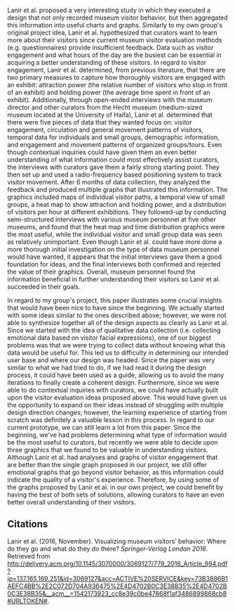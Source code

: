 Lanir et al. proposed a very interesting study in which they executed a design that not only recorded museum visitor behavior, but then aggregated this information into useful charts and graphs. Similarly to my own group's original project idea, Lanir et al. hypothesized that curators want to learn more about their visitors since current museum visitor evaluation methods (e.g. questionnaires) provide insufficient feedback. Data such as visitor engagement and what hours of the day are the busiest can be essential in acquiring a better understanding of these visitors. In regard to visitor engagement, Lanir et al. determined, from previous literature, that there are two primary measures to capture how thoroughly visitors are engaged with an exhibit: attraction power (the relative number of visitors who stop in front of an exhibit) and holding power (the average time spent in front of an exhibit). Additionally, through open-ended interviews with the museum director and other curators from the Hecht museum (medium-sized museum located at the University of Haifa), Lanir et al. determined that there were five pieces of data that they wanted focus on: visitor engagement, circulation and general movement patterns of visitors, temporal data for individuals and small groups, demographic information, and engagement and movement patterns of organized groups/tours. Even though contextual inquiries could have given them an even better understanding of what information could most effectively assist curators, the interviews with curators gave them a fairly strong starting point. They then set up and used a radio-frequency based positioning system to track visitor movement. After 6 months of data collection, they analyzed the feedback and produced multiple graphs that illustrated this information. The graphics included maps of individual visitor paths, a temporal view of small groups, a heat map to show attraction and holding power, and a distribution of visitors per hour at different exhibitions. They followed-up by conducting semi-structured interviews with various museum personnel at five other museums, and found that the heat map and time distribution graphics were the most useful, while the individual visitor and small group data was seen as relatively unimportant. Even though Lanir et al. could have more done a more thorough initial investigation on the type of data museum personnel would have wanted, it appears that the initial interviews gave them a good foundation for ideas, and the final interviews both confirmed and rejected the value of their graphics. Overall, museum personnel found the information beneficial in further understanding their visitors so Lanir et al. succeeded in their goals. 


In regard to my group's project, this paper illustrates some crucial insights that would have been nice to have since the beginning. We actually started with some ideas similar to the ones described above; however, we were not able to synthesize together all of the design aspects as clearly as Lanir et al. Since we started with the idea of qualitative data collection (i.e. collecting emotional data based on visitor facial expressions), one of our biggest problems was that we were trying to collect data without knowing what this data would be useful for. This led us to difficulty in determining our intended user base and where our design was headed. Since the paper was very similar to what we had tried to do, if we had read it during the design process, it could have been used as a guide, allowing us to avoid the many iterations to finally create a coherent design. Furthermore, since we were able to do contextual inquiries with curators, we could have actually built upon the visitor evaluation ideas proposed above. This would have given us the opportunity to expand on their ideas instead of struggling with multiple design direction changes; however, the learning experience of starting from scratch was definitely a valuable lesson in this process. In regard to our current prototype, we can still learn a lot from this paper. Since the beginning, we've had problems determining what type of information would be the most useful to curators, but recently we were able to decide upon three graphics that we found to be valuable in understanding visitors. Although Lanir et al. had analyses and graphs of visitor engagement that are better than the single graph proposed in our project, we still offer emotional graphs that go beyond visitor behavior, as this information could indicate the quality of a visitor's experience. Therefore, by using some of the graphs proposed by Lanir et al. in our own project, we could benefit by having the best of both sets of solutions, allowing curators to have an even better overall understanding of their visitors. 


## Citations
Lanir et al. (2016, November). Visualizing museum visitors’ behavior: Where do they go and what do they do there? _Springer-Verlag London 2016_. Retrieved from http://delivery.acm.org/10.1145/3070000/3069127/779_2016_Article_994.pdf?ip=137.165.169.251&id=3069127&acc=ACTIVE%20SERVICE&key=73B3886B1AEFC4BB%2E2C072D704A936475%2E4D4702B0C3E38B35%2E4D4702B0C3E38B35&__acm__=1542173923_cc8e39c0be47868f1af3486899868cb8#URLTOKEN#.
